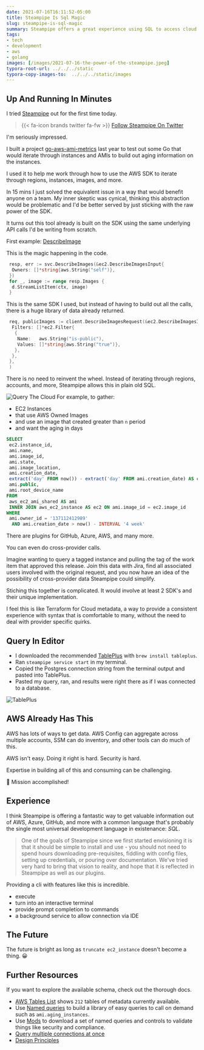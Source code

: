 ```yaml
---
date: 2021-07-16T16:11:52-05:00
title: Steampipe Is Sql Magic
slug: steampipe-is-sql-magic
summary: Steampipe offers a great experience using SQL to access cloud provider metadata.
tags:
- tech
- development
- aws
- golang
images: [/images/2021-07-16-the-power-of-the-steampipe.jpeg]
typora-root-url: ../../../static
typora-copy-images-to:  ../../../static/images
---
```


## Up And Running In Minutes

I tried [Steampipe](https://steampipe.io/) out for the first time today.

> {{< fa-icon brands  twitter fa-fw >}} [Follow Steampipe On Twitter](https://twitter.com/steampipeio)

I'm seriously impressed.

I built a project [go-aws-ami-metrics](https://github.com/sheldonhull/go-aws-ami-metrics) last year to test out some Go that would iterate through instances and AMIs to build out aging information on the instances.

I used it to help me work through how to use the AWS SDK to iterate through regions, instances, images, and more.

In 15 mins I just solved the equivalent issue in a way that would benefit anyone on a team.
My inner skeptic was cynical, thinking this abstraction would be problematic and I'd be better served by just sticking with the raw power of the SDK.

It turns out this tool already is built on the SDK using the same underlying API calls I'd be writing from scratch.

First example: [DescribeImage](https://github.com/turbot/steampipe-plugin-aws/blob/ce50c2141cd24ed37552afd976482c55961e7725/aws/table_aws_ec2_ami.go#L204)

This is the magic happening in the code.

```go
 resp, err := svc.DescribeImages(&ec2.DescribeImagesInput{
  Owners: []*string{aws.String("self")},
 })
 for _, image := range resp.Images {
  d.StreamListItem(ctx, image)
 }
```

This is the same SDK I used, but instead of having to build out all the calls, there is a huge library of data already returned.

```go
 req, publicImages := client.DescribeImagesRequest(&ec2.DescribeImagesInput{
  Filters: []*ec2.Filter{
   {
    Name:   aws.String("is-public"),
    Values: []*string{aws.String("true")},
   },
  },
 },
 )
```

There is no need to reinvent the wheel.
Instead of iterating through regions, accounts, and more, Steampipe allows this in plain old SQL.

![Query The Cloud](/images/2021-07-16-postgres-and-aws.png "Query The Cloud")
For example, to gather:

- EC2 Instances
- that use AWS Owned Images
- and use an image that created greater than `n` period
- and want the aging in days

```sql
SELECT
 ec2.instance_id,
 ami.name,
 ami.image_id,
 ami.state,
 ami.image_location,
 ami.creation_date,
 extract('day' FROM now()) - extract('day' FROM ami.creation_date) AS creation_age,
 ami.public,
 ami.root_device_name
FROM
 aws_ec2_ami_shared AS ami
 INNER JOIN aws_ec2_instance AS ec2 ON ami.image_id = ec2.image_id
WHERE
 ami.owner_id = '137112412989'
  AND ami.creation_date > now() - INTERVAL '4 week'
```

There are plugins for GitHub, Azure, AWS, and many more.

You can even do cross-provider calls.

Imagine wanting to query a tagged instance and pulling the tag of the work item that approved this release.
Join this data with Jira, find all associated users involved with the original request, and you now have an idea of the possibility of cross-provider data Steampipe could simplify.

Stiching this together is complicated.
It would involve at least 2 SDK's and their unique implementation.

I feel this is like Terraform for Cloud metadata, a way to provide a consistent experience with syntax that is comfortable to many, without the need to deal with provider specific quirks.

## Query In Editor

- I downloaded the recommended [TablePlus](https://tableplus.com/) with `brew install tableplus`.
- Ran `steampipe service start` in my terminal.
- Copied the Postgres connection string from the terminal output and pasted into TablePlus.
- Pasted my query, ran, and results were right there as if I was connected to a database.

![TablePlus](/images/2021-07-16-16.24.53-TablePlus-query-editor.png "TablePlus")

## AWS Already Has This

AWS has lots of ways to get data.
AWS Config can aggregate across multiple accounts, SSM can do inventory, and other tools can do much of this.

AWS isn't easy.
Doing it right is hard.
Security is hard.

Expertise in building all of this and consuming can be challenging.

🎉 Mission accomplished!

## Experience

I think Steampipe is offering a fantastic way to get valuable information out of AWS, Azure, GitHub, and more with a common language that's probably the single most universal development language in existenance: *SQL*.

> One of the goals of Steampipe since we first started envisioning it is that it should be simple to install and use - you should not need to spend hours downloading pre-requisites, fiddling with config files, setting up credentials, or pouring over documentation.
> We've tried very hard to bring that vision to reality, and hope that it is reflected in Steampipe as well as our plugins.

Providing a cli with features like this is incredible.

- execute
- turn into an interactive terminal
- provide prompt completion to commands
- a background service to allow connection via IDE

## The Future

The future is bright as long as `truncate ec2_instance` doesn't become a thing. 😀

## Further Resources

If you want to explore the available schema, check out the thorough docs.

- [AWS Tables List](https://hub.steampipe.io/plugins/turbot/aws/tables) shows `212` tables of metadata currently available.
- Use [Named queries](https://steampipe.io/docs/using-steampipe/writing-queries) to build a library of easy queries to call on demand such as `ami.aging_instances`.
- Use [Mods](https://hub.steampipe.io/mods/turbot/aws_thrifty/controls) to download a set of named queries and controls to validate things like security and compliance.
- [Query multiple connections at once](https://steampipe.io/docs/using-steampipe/managing-connections)
- [Design Principles](https://steampipe.io/docs/develop/architecture)
